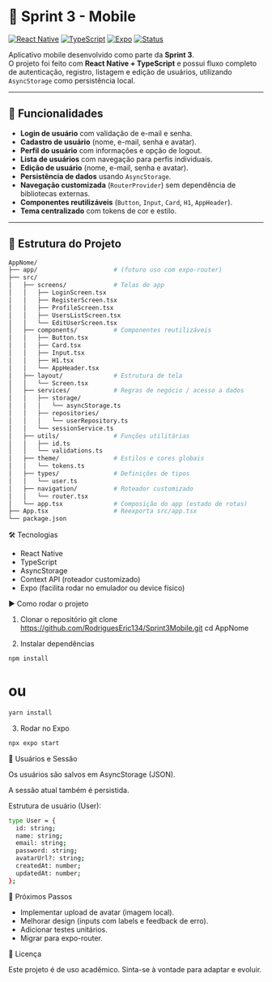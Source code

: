 # 📱 Sprint 3 - Mobile

[![React Native](https://img.shields.io/badge/React%20Native-0.74-blue?logo=react)](https://reactnative.dev/)
[![TypeScript](https://img.shields.io/badge/TypeScript-5.x-blue?logo=typescript)](https://www.typescriptlang.org/)
[![Expo](https://img.shields.io/badge/Expo-managed%20workflow-black?logo=expo)](https://expo.dev/)
[![Status](https://img.shields.io/badge/status-em%20desenvolvimento-yellow)](#)

Aplicativo mobile desenvolvido como parte da **Sprint 3**.  
O projeto foi feito com **React Native + TypeScript** e possui fluxo completo de autenticação, registro, listagem e edição de usuários, utilizando `AsyncStorage` como persistência local.

---

## 🚀 Funcionalidades

- **Login de usuário** com validação de e-mail e senha.
- **Cadastro de usuário** (nome, e-mail, senha e avatar).
- **Perfil do usuário** com informações e opção de logout.
- **Lista de usuários** com navegação para perfis individuais.
- **Edição de usuário** (nome, e-mail, senha e avatar).
- **Persistência de dados** usando `AsyncStorage`.
- **Navegação customizada** (`RouterProvider`) sem dependência de bibliotecas externas.
- **Componentes reutilizáveis** (`Button`, `Input`, `Card`, `H1`, `AppHeader`).
- **Tema centralizado** com tokens de cor e estilo.

---

## 📂 Estrutura do Projeto

```bash
AppNome/
├── app/                     # (futuro uso com expo-router)
├── src/
│   ├── screens/             # Telas do app
│   │   ├── LoginScreen.tsx
│   │   ├── RegisterScreen.tsx
│   │   ├── ProfileScreen.tsx
│   │   ├── UsersListScreen.tsx
│   │   └── EditUserScreen.tsx
│   ├── components/          # Componentes reutilizáveis
│   │   ├── Button.tsx
│   │   ├── Card.tsx
│   │   ├── Input.tsx
│   │   ├── H1.tsx
│   │   └── AppHeader.tsx
│   ├── layout/              # Estrutura de tela
│   │   └── Screen.tsx
│   ├── services/            # Regras de negócio / acesso a dados
│   │   ├── storage/
│   │   │   └── asyncStorage.ts
│   │   ├── repositories/
│   │   │   └── userRepository.ts
│   │   └── sessionService.ts
│   ├── utils/               # Funções utilitárias
│   │   ├── id.ts
│   │   └── validations.ts
│   ├── theme/               # Estilos e cores globais
│   │   └── tokens.ts
│   ├── types/               # Definições de tipos
│   │   └── user.ts
│   ├── navigation/          # Roteador customizado
│   │   └── router.tsx
│   └── app.tsx              # Composição do app (estado de rotas)
├── App.tsx                  # Reexporta src/app.tsx
└── package.json
```
🛠️ Tecnologias

- React Native
- TypeScript
- AsyncStorage
- Context API (roteador customizado)
- Expo (facilita rodar no emulador ou device físico)

▶️ Como rodar o projeto
1. Clonar o repositório
git clone https://github.com/RodriguesEric134/Sprint3Mobile.git
cd AppNome

2. Instalar dependências
```bash
npm install
```
# ou
```bash
yarn install
```
3. Rodar no Expo
```bash
npx expo start
```
👤 Usuários e Sessão

Os usuários são salvos em AsyncStorage (JSON).

A sessão atual também é persistida.

Estrutura de usuário (User):
```bash
type User = {
  id: string;
  name: string;
  email: string;
  password: string;
  avatarUrl?: string;
  createdAt: number;
  updatedAt: number;
};
```
📌 Próximos Passos

 - Implementar upload de avatar (imagem local).
 - Melhorar design (inputs com labels e feedback de erro).
 - Adicionar testes unitários.
 - Migrar para expo-router.

📄 Licença

Este projeto é de uso acadêmico.
Sinta-se à vontade para adaptar e evoluir.

